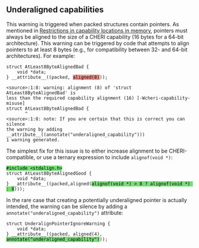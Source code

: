 ## Underaligned capabilities

<!--
%\begin{compilerwarning}
%alignment (<N>) of '<type>' is less than the required capability alignment
%\end{compilerwarning}
-->

This warning is triggered when packed structures contain pointers.
As mentioned in [Restrictions in capability locations in memory](../impact/restrictions-in-capability-locations.md), pointers must always be aligned to the size of a CHERI capability (16 bytes for a 64-bit architecture).
This warning can be triggered by code that attempts to align pointers to at least 8 bytes (e.g., for compatibility between 32- and 64-bit architectures). For example:

<pre><code>struct AtLeast8ByteAlignedBad {
    void *data;
} __attribute__((packed, <mark id="BadAlignPacked" style="background-color: #EE918D">aligned(8)</mark>));
</code></pre>

```{.compilerwarning}
<source>:1:8: warning: alignment (8) of 'struct AtLeast8ByteAlignedBad' is
less than the required capability alignment (16) [-Wcheri-capability-misuse]
struct AtLeast8ByteAlignedBad {
       ^
<source>:1:8: note: If you are certain that this is correct you can silence
the warning by adding __attribute__((annotate("underaligned_capability")))
1 warning generated.
```

The simplest fix for this issue is to either increase alignment to be CHERI-compatible, or use a ternary expression to include `alignof(void *)`:

<pre><code><mark id="FixAlign1" style="background-color: #77DD77">#include &lt;stdalign.h&gt;</mark>
struct AtLeast8ByteAlignedGood {
    void *data;
} __attribute__((packed,aligned(<mark id="FixAlign2" style="background-color: #77DD77">alignof(void *) > 8 ? alignof(void *) : 8</mark>)));
</code></pre>

In the rare case that creating a potentially underaligned pointer is actually intended, the warning can be silence by adding a `annotate("underaligned_capability")` attribute:

<pre><code>struct UnderalignPointerIgnoreWarning {
    void *data;
} __attribute__((packed, aligned(4), <mark id="SilenceAlign" style="background-color: #77DD77">annotate("underaligned_capability")</mark>));
</code></pre>
